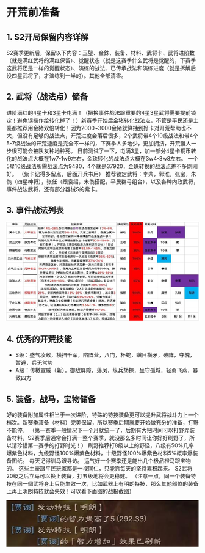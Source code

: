 # 开荒前准备

## 1. S2开局保留内容详解
S2赛季更新后，保留以下内容：玉璧、金銖、装备、材料、武将卡、武将进阶数（就是满红武将的满红保留）、觉醒状态（就是这赛季什么武将是觉醒的，下赛季这武将还是一样的觉醒状态）、演练的战法、已传承战法和演练进度（就是拆解后没四星武将了，才演练到一半的）。其他全部清零。

## 2. 武将（战法点）储备
进阶满红的4星卡和3星卡屯满！（把换事件战法跟重要的4星3星武将需要提前锁定！避免误操作给转化掉了！）新赛季开始后金猪转化战法点，不管是平民还是土豪都推荐用金猪双倍转化！因为2000~3000金猪就算抽到好卡对开荒帮助也不大，但没有足够的战法点，开荒进度会落后很多，2个武将带4个10级战法和带4个5-7级战法的开荒速度是完全不一样的，下赛季人多地少，更加拥挤，开荒慢人一步很可能会被队友种地种死。
目前测试了一下，屯满3星，加一部分4星卡铜币转化的战法点大概在1w7-1w9左右，金珠转化的战法点大概在3w4-3w8左右。
一个5星10级战法所需战法点为9480，4个就是37920，金珠转换的战法点差不多刚刚好。
（紫卡记得多留点，后面开兵书用）
推荐锁定武将：李典，郭淮，张宝，朱儁（四星神将），张任（跟袁绍，朱儁搭配，平民群弓组合），以及各种内政武将，事件战法武将，还有部分器械S的紫卡。

## 3. 事件战法列表

![img](images/57505e971fff09584afd8db1d5783804.jpeg)

## 4. 优秀的开荒技能
- S级：盛气凌敌，横扫千军，陷阵营，八门，杯蛇，瞋目横矛，破阵，夺魄，暂避，兵无常势
- A级：传檄宣威（新），御敌屏障，落凤，纵兵劫掠，坐守孤城，轻勇飞燕，暴敛四方

## 5. 装备，战马，宝物储备
好的装备附加属性相当于一次进阶，特殊的特技装备更可以提升武将战斗力上一个档次。新赛季装备（材料）完美保留，所以赛季后期就要开始做充分的准备，打野不能停。
（第一赛季一般情况下一个月就统一了，后期有大把时间可以打野弄装备材料，S2赛季后通常会打满一整个赛季，就没那么多时间让你好好刷野了，所以请珍惜第一赛季的打野时光！）
刷野推荐打8级以上的野怪，八级有50%几率爆紫色材料，九级野怪100%爆紫色材料，十级野怪100%爆紫色材料5%概率爆装备图纸。
每天记得训马跟寻访。
运气好一个赛季还是能出几个极品橙马跟宝物的。
这些土豪跟平民玩家都是一视同仁，只能靠每天的坚持累积起来。
S2武将20级之后立马可以换上装备，打五级地将会更稳健。
（注意一点，同一个装备特技在同一個武将身上只能生效一次，比如武器上有明朗特技，那么其他部位的装备上再上明朗特技就会失效！可以看下面图的战报截图）

![img](images/3f8e98344dc6048d00e4b0be258e4836.jpeg)